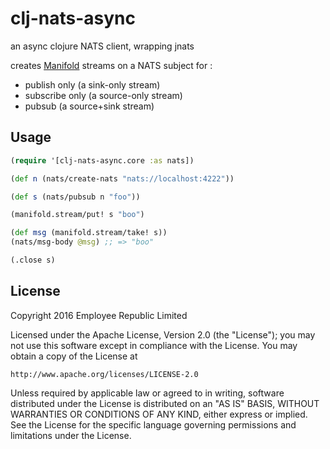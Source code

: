 # clj-nats-async

an async clojure NATS client, wrapping jnats

creates [Manifold](https://github.com/clj-commons/manifold) streams on a NATS subject for :

- publish only (a sink-only stream)
- subscribe only (a source-only stream)
- pubsub (a source+sink stream)

## Usage

```clojure
(require '[clj-nats-async.core :as nats])

(def n (nats/create-nats "nats://localhost:4222"))

(def s (nats/pubsub n "foo"))

(manifold.stream/put! s "boo")

(def msg (manifold.stream/take! s))
(nats/msg-body @msg) ;; => "boo"

(.close s)
```

## License

Copyright 2016 Employee Republic Limited

Licensed under the Apache License, Version 2.0 (the "License");
you may not use this software except in compliance with the License.
You may obtain a copy of the License at

    http://www.apache.org/licenses/LICENSE-2.0

Unless required by applicable law or agreed to in writing, software
distributed under the License is distributed on an "AS IS" BASIS,
WITHOUT WARRANTIES OR CONDITIONS OF ANY KIND, either express or implied.
See the License for the specific language governing permissions and
limitations under the License.
